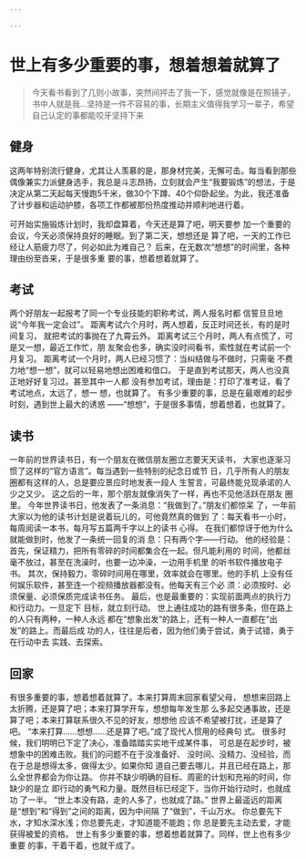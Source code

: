 ```yaml
---

---
```


# 世上有多少重要的事，想着想着就算了

> 今天看书看到了几则小故事，突然间抨击了我一下，感觉就像是在照镜子，书中人就是我...坚持是一件不容易的事，长期主义值得我学习一辈子，希望自己认定的事都能咬牙坚持下来

## 健身
这两年特别流行健身，尤其让人羡慕的是，那身材完美，无懈可击。每当看到那些偶像兼实力派健身选手，我总是斗志昂扬，立刻就会产生“我要锻炼”的想法，于是决定从第二天起每天慢跑5千米，做30个下蹲、40个仰卧起坐。为此，我还准备了计步器和运动护膝，各项工作都被那份热度推动并顺利地进行着。

可开始实施锻炼计划时，我却盘算着，今天还是算了吧，明天要参
加一个重要的会议，今天必须保持良好的睡眠。到了第二天，想想还是
算了吧，一天的工作已经让人筋疲力尽了，何必如此为难自己？
后来，在无数次“想想”的时间里，各种理由纷至沓来，于是很多重
要的事，想着想着就算了。

## 考试
两个好朋友一起报考了同一个专业技能的职称考试，两人报名时都
信誓旦旦地说“今年我一定会过”。
距离考试六个月时，两人想着，反正时间还长，有的是时间复习，
就把考试的事抛在了九霄云外。
距离考试三个月时，两人有点慌了，可是又一想，最近工作忙，朋
友聚会也多，确实没时间看书，索性就在考试前一个月复习。
距离考试一个月时，两人已经习惯了：当纠结做与不做时，只需毫
不费力地“想一想”，就可以轻易地想出困难和借口。
于是直到考试那天，两人也没真正地好好复习过。甚至其中一人都
没有参加考试，理由是：打印了准考证，看了考试地点，太远了，想一
想，也就算了。
有多少重要的事，总是在最艰难的起步时刻，遇到世上最大的诱惑
——“想想”，于是很多事情，想着想着，也就算了。

## 读书
一年前的世界读书日，有一个朋友在微信朋友圈立志要天天读书，
大家也逐渐习惯了这样的“官方语言”。每当遇到一些特别的纪念日或节
日，几乎所有人的朋友圈都有这样的人，总是要应景应时地发表一段人
生誓言，可最终能兑现承诺的人少之又少。
这之后的一年，那个朋友就像消失了一样，再也不见他活跃在朋友
圈里。
今年世界读书日，他发表了一条消息：“我做到了。”朋友们都惊呆
了，一年前大家以为他的读书计划是说着玩儿的，可他竟然真的做到
了：每天看书一小时，每周阅读一本书，每月写五篇两千字以上的读书
心得。
在我们都惊讶于他为什么就能做到时，他发了一条统一回复的消
息：只有两个字——行动。
他的经验是：
首先，保证精力，把所有零碎的时间都集合在一起。但凡能利用的
时间，他都丝毫不放过，甚至在洗澡时，也要一边冲澡，一边用手机里
的听书软件播放电子书。
其次，保持毅力，零碎时间用在哪里，效率就会在哪里。他的手机
上没有任何娱乐软件，甚至连一个视频播放器都没有。他每天有三个必
须：必须按时、必须保量、必须保质完成读书任务。
最后，也是最重要的：实现前面两点的执行力和行动力。一旦定下
目标，就立刻行动。
世上通往成功的路有很多条，但在路上的人只有两种，一种人永远
都在“想象出发”的路上，还有一种人一直都在“出发”的路上。而最后成
功的人，往往是后者，因为他们勇于尝试，勇于试错，勇于在行动中去
实践、去探索。

## 回家
有很多重要的事，想着想着就算了。本来打算周末回家看望父母，
想想来回路上太折腾，还是算了吧；本来打算学开车，想想每年发生那
么多起交通事故，还是算了吧；本来打算联系很久不见的好友，想想他
应该不希望被打扰，还是算了吧。
“本来打算……想想……还是算了吧。”成了现代人惯用的经典句
式。
很多时候，我们明明已下定了决心，准备踏踏实实地干成某件事，
可总是在起步时，被想象中的困难击败。我们的问题不在于没准备好、
没时间、没精力、没经验，而在于总是想得太多，做得太少。如果你知
道自己要去哪儿，并且已经在路上，那么全世界都会为你让路。
你并不缺少明确的目标、周密的计划和充裕的时间，你缺少的是立
即行动的勇气和力量。既然目标已经定下，当你开始行动时，也就成功
了一半。
“世上本没有路，走的人多了，也就成了路。”
世界上最遥远的距离是“想到”和“得到”之间的距离，因为中间隔
了“做到”，千山万水。
你总要先下水，才知水深水浅；你总要先走，才知道能不能跑；你
总是要先主动去爱，才能获得被爱的资格。
世上有多少重要的事，想着想着就算了。同样，世上也有多少重要
的事，干着干着，也就干成了。

